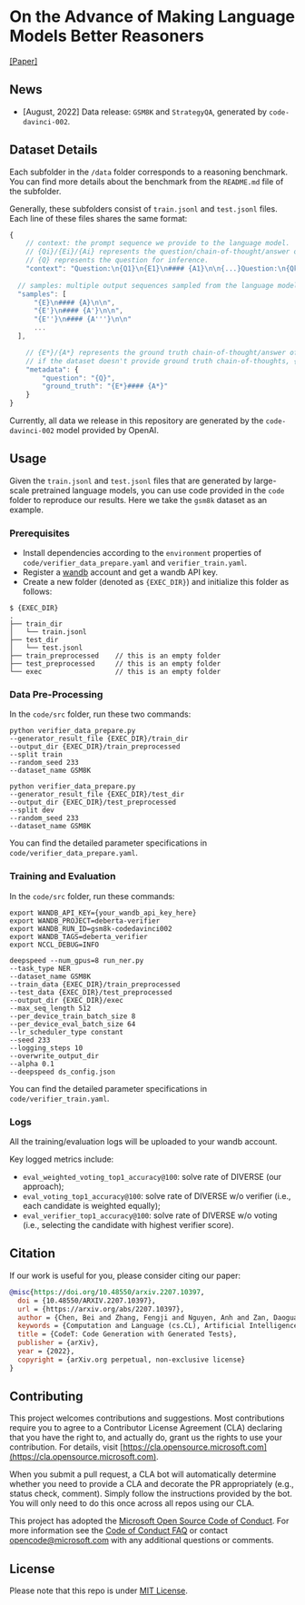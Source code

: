 # On the Advance of Making Language Models Better Reasoners

[[Paper]](https://arxiv.org/abs/2206.02336)

## News

- [August, 2022] Data release: `GSM8K` and `StrategyQA`, generated by `code-davinci-002`.

## Dataset Details

Each subfolder in the `/data` folder corresponds to a reasoning benchmark. You can find more details about the benchmark from the `README.md` file of the subfolder.

Generally, these subfolders consist of ``train.jsonl`` and ``test.jsonl`` files.
Each line of these files shares the same format:

```javascript
{
    // context: the prompt sequence we provide to the language model.
    // {Qi}/{Ei}/{Ai} represents the question/chain-of-thought/answer of the i-th exemplar.
    // {Q} represents the question for inference.
    "context": "Question:\n{Q1}\n{E1}\n#### {A1}\n\n{...}Question:\n{Qk}\n{Ek}\n#### {Ak}\n\nQuestion:\n{Q}\nAnswer:\n",
  
  // samples: multiple output sequences sampled from the language model, given the prompt sequence as input
  "samples": [
      "{E}\n#### {A}\n\n",
      "{E'}\n#### {A'}\n\n",
      "{E''}\n#### {A'''}\n\n"
      ...
  ],

    // {E*}/{A*} represents the ground truth chain-of-thought/answer of {Q}.
    // if the dataset doesn't provide ground truth chain-of-thoughts, {E*} will be "No chain-of-thought provided.".
    "metadata": {
        "question": "{Q}",
        "ground_truth": "{E*}#### {A*}"
    }
}
```

Currently, all data we release in this repository are generated by the `code-davinci-002` model provided by OpenAI.

## Usage

Given the `train.jsonl` and `test.jsonl` files that are generated by large-scale pretrained language models, you can use code provided in the `code` folder to reproduce our results. Here we take the `gsm8k` dataset as an example.

### Prerequisites

- Install dependencies according to the `environment` properties of `code/verifier_data_prepare.yaml` and `verifier_train.yaml`.
- Register a [wandb](https://wandb.ai/site) account and get a wandb API key.
- Create a new folder (denoted as `{EXEC_DIR}`) and initialize this folder as follows:

```shell
$ {EXEC_DIR}
.
├── train_dir
│   └── train.jsonl
├── test_dir
│   └── test.jsonl
├── train_preprocessed    // this is an empty folder
├── test_preprocessed     // this is an empty folder
└── exec                  // this is an empty folder
```

### Data Pre-Processing

In the `code/src` folder, run these two commands:

```shell
python verifier_data_prepare.py
--generator_result_file {EXEC_DIR}/train_dir
--output_dir {EXEC_DIR}/train_preprocessed
--split train
--random_seed 233
--dataset_name GSM8K

python verifier_data_prepare.py
--generator_result_file {EXEC_DIR}/test_dir
--output_dir {EXEC_DIR}/test_preprocessed
--split dev
--random_seed 233
--dataset_name GSM8K
```

You can find the detailed parameter specifications in `code/verifier_data_prepare.yaml`.

### Training and Evaluation

In the ``code/src`` folder, run these commands:

```shell
export WANDB_API_KEY={your_wandb_api_key_here}
export WANDB_PROJECT=deberta-verifier
export WANDB_RUN_ID=gsm8k-codedavinci002
export WANDB_TAGS=deberta_verifier
export NCCL_DEBUG=INFO

deepspeed --num_gpus=8 run_ner.py
--task_type NER
--dataset_name GSM8K
--train_data {EXEC_DIR}/train_preprocessed
--test_data {EXEC_DIR}/test_preprocessed
--output_dir {EXEC_DIR}/exec
--max_seq_length 512
--per_device_train_batch_size 8
--per_device_eval_batch_size 64
--lr_scheduler_type constant
--seed 233
--logging_steps 10
--overwrite_output_dir
--alpha 0.1
--deepspeed ds_config.json
```

You can find the detailed parameter specifications in `code/verifier_train.yaml`.

### Logs

All the training/evaluation logs will be uploaded to your wandb account.

Key logged metrics include:

- `eval_weighted_voting_top1_accuracy@100`: solve rate of DIVERSE (our approach);
- `eval_voting_top1_accuracy@100`: solve rate of DIVERSE w/o verifier (i.e., each candidate is weighted equally);
- `eval_verifier_top1_accuracy@100`: solve rate of DIVERSE w/o voting (i.e., selecting the candidate with highest verifier score).

## Citation

If our work is useful for you, please consider citing our paper:

```bibtex
@misc{https://doi.org/10.48550/arxiv.2207.10397,
  doi = {10.48550/ARXIV.2207.10397},
  url = {https://arxiv.org/abs/2207.10397},
  author = {Chen, Bei and Zhang, Fengji and Nguyen, Anh and Zan, Daoguang and Lin, Zeqi and Lou, Jian-Guang and Chen, Weizhu},
  keywords = {Computation and Language (cs.CL), Artificial Intelligence (cs.AI), Programming Languages (cs.PL), Software Engineering (cs.SE), FOS: Computer and information sciences, FOS: Computer and information sciences},
  title = {CodeT: Code Generation with Generated Tests},
  publisher = {arXiv},
  year = {2022},
  copyright = {arXiv.org perpetual, non-exclusive license}
}
```

## Contributing

This project welcomes contributions and suggestions.  Most contributions require you to agree to a
Contributor License Agreement (CLA) declaring that you have the right to, and actually do, grant us
the rights to use your contribution. For details, visit [https://cla.opensource.microsoft.com](https://cla.opensource.microsoft.com).

When you submit a pull request, a CLA bot will automatically determine whether you need to provide
a CLA and decorate the PR appropriately (e.g., status check, comment). Simply follow the instructions
provided by the bot. You will only need to do this once across all repos using our CLA.

This project has adopted the [Microsoft Open Source Code of Conduct](https://opensource.microsoft.com/codeofconduct/).
For more information see the [Code of Conduct FAQ](https://opensource.microsoft.com/codeofconduct/faq/) or
contact [opencode@microsoft.com](mailto:opencode@microsoft.com) with any additional questions or comments.

## License

Please note that this repo is under [MIT License](./LICENSE).
